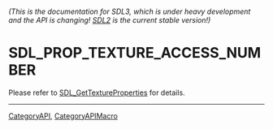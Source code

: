 ###### (This is the documentation for SDL3, which is under heavy development and the API is changing! [SDL2](https://wiki.libsdl.org/SDL2/) is the current stable version!)
# SDL_PROP_TEXTURE_ACCESS_NUMBER

Please refer to [SDL_GetTextureProperties](SDL_GetTextureProperties) for details.

----
[CategoryAPI](CategoryAPI), [CategoryAPIMacro](CategoryAPIMacro)

